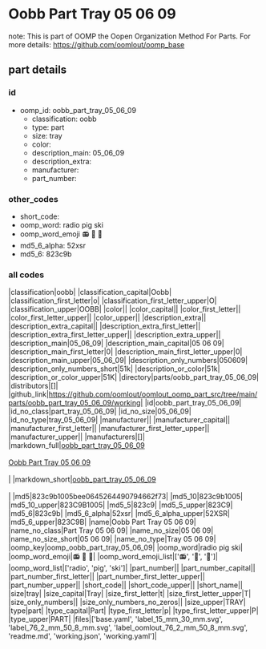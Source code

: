 # Oobb Part Tray 05 06 09  

note: This is part of OOMP the Oopen Organization Method For Parts. For more details: https://github.com/oomlout/oomp_base

##  part details





### id
* oomp_id: oobb_part_tray_05_06_09
  * classification: oobb
  * type: part
  * size: tray
  * color: 
  * description_main: 05_06_09
  * description_extra: 
  * manufacturer: 
  * part_number: 

### other_codes
* short_code: 
* oomp_word: radio pig ski
* oomp_word_emoji :radio: :pig: :ski:
* md5_6_alpha: 52xsr
* md5_6: 823c9b

### all codes 
|classification|oobb|
|classification_capital|Oobb|
|classification_first_letter|o|
|classification_first_letter_upper|O|
|classification_upper|OOBB|
|color||
|color_capital||
|color_first_letter||
|color_first_letter_upper||
|color_upper||
|description_extra||
|description_extra_capital||
|description_extra_first_letter||
|description_extra_first_letter_upper||
|description_extra_upper||
|description_main|05_06_09|
|description_main_capital|05 06 09|
|description_main_first_letter|0|
|description_main_first_letter_upper|0|
|description_main_upper|05_06_09|
|description_only_numbers|050609|
|description_only_numbers_short|51k|
|description_or_color|51k|
|description_or_color_upper|51K|
|directory|parts/oobb_part_tray_05_06_09|
|distributors|[]|
|github_link|https://github.com/oomlout/oomlout_oomp_part_src/tree/main/parts/oobb_part_tray_05_06_09/working|
|id|oobb_part_tray_05_06_09|
|id_no_class|part_tray_05_06_09|
|id_no_size|05_06_09|
|id_no_type|tray_05_06_09|
|manufacturer||
|manufacturer_capital||
|manufacturer_first_letter||
|manufacturer_first_letter_upper||
|manufacturer_upper||
|manufacturers|[]|
|markdown_full|[oobb_part_tray_05_06_09](https://github.com/oomlout/oomlout_oomp_part_src/tree/main/parts/oobb_part_tray_05_06_09/working)<br>[](https://github.com/oomlout/oomlout_oomp_part_src/tree/main/parts/oobb_part_tray_05_06_09/working)<br>[Oobb Part Tray 05 06 09](https://github.com/oomlout/oomlout_oomp_part_src/tree/main/parts/oobb_part_tray_05_06_09/working)<br><br>|
|markdown_short|[oobb_part_tray_05_06_09](https://github.com/oomlout/oomlout_oomp_part_src/tree/main/parts/oobb_part_tray_05_06_09/working)<br><br>|
|md5|823c9b1005bee0645264490794662f73|
|md5_10|823c9b1005|
|md5_10_upper|823C9B1005|
|md5_5|823c9|
|md5_5_upper|823C9|
|md5_6|823c9b|
|md5_6_alpha|52xsr|
|md5_6_alpha_upper|52XSR|
|md5_6_upper|823C9B|
|name|Oobb Part Tray 05 06 09|
|name_no_class|Part Tray 05 06 09|
|name_no_size|05 06 09|
|name_no_size_short|05 06 09|
|name_no_type|Tray 05 06 09|
|oomp_key|oomp_oobb_part_tray_05_06_09|
|oomp_word|radio pig ski|
|oomp_word_emoji|:radio: :pig: :ski:|
|oomp_word_emoji_list|[':radio:', ':pig:', ':ski:']|
|oomp_word_list|['radio', 'pig', 'ski']|
|part_number||
|part_number_capital||
|part_number_first_letter||
|part_number_first_letter_upper||
|part_number_upper||
|short_code||
|short_code_upper||
|short_name||
|size|tray|
|size_capital|Tray|
|size_first_letter|t|
|size_first_letter_upper|T|
|size_only_numbers||
|size_only_numbers_no_zeros||
|size_upper|TRAY|
|type|part|
|type_capital|Part|
|type_first_letter|p|
|type_first_letter_upper|P|
|type_upper|PART|
|files|['base.yaml', 'label_15_mm_30_mm.svg', 'label_76_2_mm_50_8_mm.svg', 'label_oomlout_76_2_mm_50_8_mm.svg', 'readme.md', 'working.json', 'working.yaml']|
